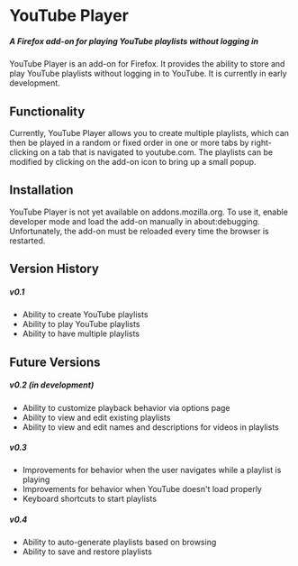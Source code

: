 # YouTube Player
##### A Firefox add-on for playing YouTube playlists without logging in

YouTube Player is an add-on for Firefox. It provides the ability to store
and play YouTube playlists without logging in to YouTube. It is currently in
early development.

## Functionality
Currently, YouTube Player allows you to create multiple playlists, which
can then be played in a random or fixed order in one or more tabs by
right-clicking on a tab that is navigated to youtube.com.
The playlists can be modified by clicking on the add-on icon
to bring up a small popup.

## Installation
YouTube Player is not yet available on addons.mozilla.org. To use it,
enable developer mode and load the add-on manually in about:debugging.
Unfortunately, the add-on must be reloaded every time the browser is restarted.

## Version History
##### v0.1
 - Ability to create YouTube playlists
 - Ability to play YouTube playlists
 - Ability to have multiple playlists

## Future Versions
##### v0.2 (in development)
 - Ability to customize playback behavior via options page
 - Ability to view and edit existing playlists
 - Ability to view and edit names and descriptions for videos in playlists

##### v0.3
 - Improvements for behavior when the user navigates while a playlist is
   playing
 - Improvements for behavior when YouTube doesn't load properly
 - Keyboard shortcuts to start playlists

##### v0.4
 - Ability to auto-generate playlists based on browsing
 - Ability to save and restore playlists
